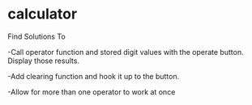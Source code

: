 # calculator

Find Solutions To

-Call operator function and stored digit 
values with the operate button. Display those results.

-Add clearing function and hook it up to the button.

-Allow for more than one operator to work at once
